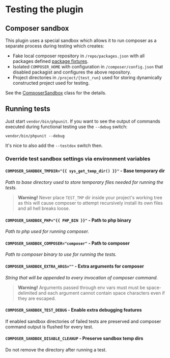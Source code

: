# Testing the plugin

## Composer sandbox

This plugin uses a special sandbox which allows it to run composer as a separate process during testing which creates:
- Fake local composer repository in `/repo/packages.json` with all packages defined [package fixtures](/tests/Functional/Fixtures/Packages/).
- Isolated `COMPOSER_HOME` with configuration in `/composer/config.json` that disabled packagist and configures the above repository.
- Project directories in `/project/{test_run}` used for storing dynamically constructed
  project used for testing.

See the [ComposerSandbox](/tests/Functional/Fixtures/ComposerSandbox.php) class for the details.

## Running tests

Just start `vendor/bin/phpunit`.
If you want to see the output of commands executed during functional testing use the `--debug` switch:
```
vendor/bin/phpunit --debug
```

It's nice to also add the `--testdox` switch then.

### Override test sandbox settings via environment variables

#### `COMPOSER_SANDBOX_TMPDIR="{{ sys_get_temp_dir() }}"` - Base temporary dir

_Path to base directory used to store temporary files needed for running the tests._

> **Warning!** Never place `TEST_TMP` dir inside your project's working tree as this
> will cause composer to attempt recursively install its own files and all
> hell breaks loose.
#### `COMPOSER_SANDBOX_PHP="{{ PHP_BIN }}"` - Path to php binary

_Path to php used for running composer._

#### `COMPOSER_SANDBOX_COMPOSER="composer"` - Path to composer

_Path to composer binary to use for running the tests._

#### `COMPOSER_SANDBOX_EXTRA_ARGS=""` - Extra arguments for composer

_String that will be appended to every invocation of composer command._

> **Warning!** Arguments passed through env vars must must be space-delimited
> and each argument cannot contain space characters even if they are escaped.

#### `COMPOSER_SANDBOX_TEST_DEBUG` - Enable extra debugging features

If enabled sandbox directories of failed tests are preserved and composer
command output is flushed for every test.

#### `COMPOSER_SANDBOX_DISABLE_CLEANUP` - Preserve sandbox temp dirs

Do not remove the directory after running a test.
  